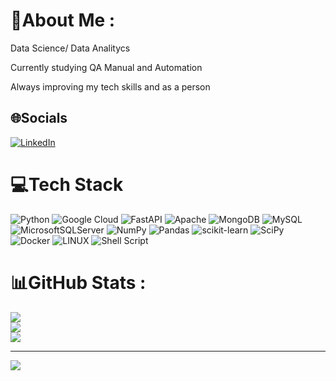 # 💫About Me :
Data Science/ Data Analitycs

Currently studying QA Manual and Automation

Always improving my tech skills and as a person

## 🌐Socials
[![LinkedIn](https://img.shields.io/badge/LinkedIn-%230077B5.svg?logo=linkedin&logoColor=white)](https://linkedin.com/in/https://www.linkedin.com/in/alex-dalpiaz/) 

# 💻Tech Stack
![Python](https://img.shields.io/badge/python-3670A0?style=for-the-badge&logo=python&logoColor=ffdd54) ![Google Cloud](https://img.shields.io/badge/Google%20Cloud-%234285F4.svg?style=for-the-badge&logo=google-cloud&logoColor=white) ![FastAPI](https://img.shields.io/badge/FastAPI-005571?style=for-the-badge&logo=fastapi) ![Apache](https://img.shields.io/badge/apache-%23D42029.svg?style=for-the-badge&logo=apache&logoColor=white) ![MongoDB](https://img.shields.io/badge/MongoDB-%234ea94b.svg?style=for-the-badge&logo=mongodb&logoColor=white) ![MySQL](https://img.shields.io/badge/mysql-%2300f.svg?style=for-the-badge&logo=mysql&logoColor=white) ![MicrosoftSQLServer](https://img.shields.io/badge/Microsoft%20SQL%20Sever-CC2927?style=for-the-badge&logo=microsoft%20sql%20server&logoColor=white) ![NumPy](https://img.shields.io/badge/numpy-%23013243.svg?style=for-the-badge&logo=numpy&logoColor=white) ![Pandas](https://img.shields.io/badge/pandas-%23150458.svg?style=for-the-badge&logo=pandas&logoColor=white) ![scikit-learn](https://img.shields.io/badge/scikit--learn-%23F7931E.svg?style=for-the-badge&logo=scikit-learn&logoColor=white) ![SciPy](https://img.shields.io/badge/SciPy-%230C55A5.svg?style=for-the-badge&logo=scipy&logoColor=%white) ![Docker](https://img.shields.io/badge/docker-%230db7ed.svg?style=for-the-badge&logo=docker&logoColor=white) ![LINUX](https://img.shields.io/badge/Linux-FCC624?style=flat&logo=linux&logoColor=black) ![Shell Script](https://img.shields.io/badge/shell_script-%23121011.svg?style=flat&logo=gnu-bash&logoColor=white) 
# 📊GitHub Stats :
![](https://github-readme-stats.vercel.app/api?username=alexDRandom&theme=dark&hide_border=false&include_all_commits=false&count_private=true)<br/>
![](https://github-readme-streak-stats.herokuapp.com/?user=alexDRandom&theme=dark&hide_border=false)<br/>
![](https://github-readme-stats.vercel.app/api/top-langs/?username=alexDRandom&theme=dark&hide_border=false&include_all_commits=false&count_private=true&layout=compact)

---
[![](https://visitcount.itsvg.in/api?id=alexDRandom&icon=0&color=0)](https://visitcount.itsvg.in)
